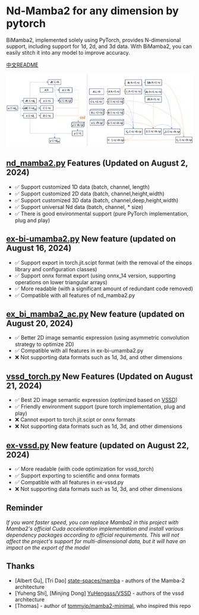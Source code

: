 # Nd-Mamba2 for any dimension by pytorch
BiMamba2, implemented solely using PyTorch, provides N-dimensional support, including support for 1d, 2d, and 3d data. With BiMamba2, you can easily stitch it into any model to improve accuracy.

[中文README](README_中文.md)
 
![结构](img.png)


## [nd_mamba2.py](torchnssd/nd_mamba2.py) Features (Updated on August 2, 2024)
-  ✅  Support customized 1D data (batch, channel, length)
-  ✅  Support customized 2D data (batch, channel,height,width)
-  ✅  Support customized 3D data (batch, channel,deep,height,width)
-  ✅  Support universal Nd data (batch, channel, * size)
-  ✅  There is good environmental support (pure PyTorch implementation, plug and play)
  
## [ex-bi-umamba2.py](torchnssd/nd_mamba2.py) New feature (updated on August 16, 2024)
-  ✅  Support export in torch.jit.scipt format (with the removal of the einops library and configuration classes)
-  ✅  Support onnx format export (using onnx_14 version, supporting operations on lower triangular arrays)
-  ✅  More readable (with a significant amount of redundant code removed)
-  ✅  Compatible with all features of nd_mamba2.py
  
## [ex_bi_mamba2_ac.py](torchnssd/ex_bi_mamba2_ac.py) New feature (updated on August 20, 2024)
-  ✅  Better 2D image semantic expression (using asymmetric convolution strategy to optimize 2D)
-  ✅  Compatible with all features in ex-bi-umamba2.py
-  ❌  Not supporting data formats such as 1d, 3d, and other dimensions

 
## [vssd_torch.py](torchnssd/vssd_torch.py) New Features (Updated on August 21, 2024)
-  ✅  Best 2D image semantic expression (optimized based on [VSSD]( https://github.com/YuHengsss/VSSD  ))
-  ✅  Friendly environment support (pure torch implementation, plug and play)
-  ❌  Cannot export to torch.jit.scipt or onnx formats
-  ❌  Not supporting data formats such as 1d, 3d, and other dimensions

## [ex-vssd.py](torchnssd/ex-vssd.py) New feature (updated on August 22, 2024) 
-  ✅  More readable (with code optimization for vssd_torch)
-  ✅  Support exporting to scientific and onnx formats
-  ✅  Compatible with all features in ex-vssd.py
-  ❌  Not supporting data formats such as 1d, 3d, and other dimensions

## Reminder
*If you want faster speed, you can replace Mamba2 in this project with Mamba2's official Cuda acceleration implementation and install various dependency packages according to official requirements. This will not affect the project's support for multi-dimensional data, but it will have an impact on the export of the model*

## Thanks
* [Albert Gu], [Tri Dao] [state-spaces/mamba]( https://github.com/state-spaces/mamba ) - authors of the Mamba-2 architecture
* [Yuheng Shi], [Minjing Dong] [YuHengsss/VSSD]( https://github.com/YuHengsss/VSSD ) - authors of the vssd architecture
* [Thomas] - author of [tommyip/mamba2-minimal]( https://github.com/tommyip/mamba2-minimal ),  who inspired this repo
 
